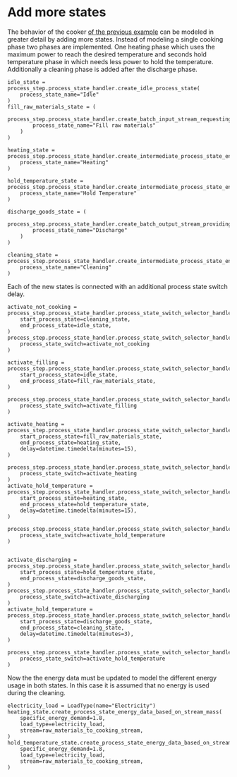 # Add more states

The behavior of the cooker [of the previous example](single_cooker_process_chain.md) can be modeled in greater detail by adding more states. Instead of modeling a single cooking phase two phases are implemented. One heating phase which uses the maximum power to reach the desired temperature and seconds hold temperature phase in which needs less power to hold the temperature. Additionally a cleaning phase is added after the discharge phase.

```
idle_state = process_step.process_state_handler.create_idle_process_state(
    process_state_name="Idle"
)
fill_raw_materials_state = (
    process_step.process_state_handler.create_batch_input_stream_requesting_state(
        process_state_name="Fill raw materials"
    )
)

heating_state = process_step.process_state_handler.create_intermediate_process_state_energy_based_on_stream_mass(
    process_state_name="Heating"
)

hold_temperature_state = process_step.process_state_handler.create_intermediate_process_state_energy_based_on_stream_mass(
    process_state_name="Hold Temperature"
)

discharge_goods_state = (
    process_step.process_state_handler.create_batch_output_stream_providing_state(
        process_state_name="Discharge"
    )
)

cleaning_state = process_step.process_state_handler.create_intermediate_process_state_energy_based_on_stream_mass(
    process_state_name="Cleaning"
)
```

Each of the new states is connected with an additional process state switch delay. 

```
activate_not_cooking = process_step.process_state_handler.process_state_switch_selector_handler.process_state_switch_handler.create_process_state_switch_at_next_discrete_event(
    start_process_state=cleaning_state,
    end_process_state=idle_state,
)
process_step.process_state_handler.process_state_switch_selector_handler.create_single_choice_selector(
    process_state_switch=activate_not_cooking
)

activate_filling = process_step.process_state_handler.process_state_switch_selector_handler.process_state_switch_handler.create_process_state_switch_at_input_stream(
    start_process_state=idle_state,
    end_process_state=fill_raw_materials_state,
)

process_step.process_state_handler.process_state_switch_selector_handler.create_single_choice_selector(
    process_state_switch=activate_filling
)

activate_heating = process_step.process_state_handler.process_state_switch_selector_handler.process_state_switch_handler.create_process_state_switch_delay(
    start_process_state=fill_raw_materials_state,
    end_process_state=heating_state,
    delay=datetime.timedelta(minutes=15),
)

process_step.process_state_handler.process_state_switch_selector_handler.create_single_choice_selector(
    process_state_switch=activate_heating
)
activate_hold_temperature = process_step.process_state_handler.process_state_switch_selector_handler.process_state_switch_handler.create_process_state_switch_delay(
    start_process_state=heating_state,
    end_process_state=hold_temperature_state,
    delay=datetime.timedelta(minutes=15),
)

process_step.process_state_handler.process_state_switch_selector_handler.create_single_choice_selector(
    process_state_switch=activate_hold_temperature
)


activate_discharging = process_step.process_state_handler.process_state_switch_selector_handler.process_state_switch_handler.create_process_state_switch_at_output_stream(
    start_process_state=hold_temperature_state,
    end_process_state=discharge_goods_state,
)
process_step.process_state_handler.process_state_switch_selector_handler.create_single_choice_selector(
    process_state_switch=activate_discharging
)
activate_hold_temperature = process_step.process_state_handler.process_state_switch_selector_handler.process_state_switch_handler.create_process_state_switch_delay(
    start_process_state=discharge_goods_state,
    end_process_state=cleaning_state,
    delay=datetime.timedelta(minutes=3),
)

process_step.process_state_handler.process_state_switch_selector_handler.create_single_choice_selector(
    process_state_switch=activate_hold_temperature
)

```

Now the the energy data must be updated to model the different energy usage in both states. In this case it is assumed that no energy is used during the cleaning.

```
electricity_load = LoadType(name="Electricity")
heating_state.create_process_state_energy_data_based_on_stream_mass(
    specific_energy_demand=1.8,
    load_type=electricity_load,
    stream=raw_materials_to_cooking_stream,
)
hold_temperature_state.create_process_state_energy_data_based_on_stream_mass(
    specific_energy_demand=1.8,
    load_type=electricity_load,
    stream=raw_materials_to_cooking_stream,
)
```
